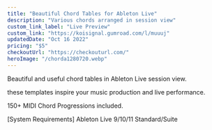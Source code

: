 ```yaml
---
title: "Beautiful Chord Tables for Ableton Live"
description: "Various chords arranged in session view"
custom_link_label: "Live Preview"
custom_link: "https://koisignal.gumroad.com/l/muuuj"
updatedDate: "Oct 16 2022"
pricing: "$5"
checkoutUrl: "https://checkouturl.com/"
heroImage: "/chorda1280720.webp"
---
```


Beautiful and useful chord tables in Ableton Live session view.

these templates inspire your music production and live performance.

150+ MIDI Chord Progressions included.

[System Requirements]
Ableton Live 9/10/11 Standard/Suite